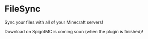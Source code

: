 # FileSync
Sync your files with all of your Minecraft servers!

Download on SpigotMC is coming soon (when the plugin is finished)!
